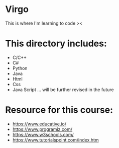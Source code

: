 # Virgo
This is where I'm learning to code ><

# This directory includes:
  - C/C++
  - C#
  - Python
  - Java
  - Html
  - Css
  - Java Script
  ... will be further revised in the future

# Resource for this course:
  * https://www.educative.io/
  * https://www.programiz.com/
  * https://www.w3schools.com/
  * https://www.tutorialspoint.com/index.htm